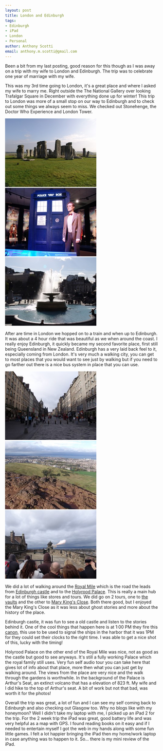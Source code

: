 ```yaml
---
layout: post
title: London and Edinburgh
tags:
- Edinburgh
- iPad
- London
- Personal
author: Anthony Scotti
email: anthony.m.scotti@gmail.com
---
```

Been a bit from my last posting, good reason for this though as I was away on a trip with my wife to London and Edinburgh. The trip was to celebrate one year of marriage with my wife.

This was my 3rd time going to London, it's a great place and where I asked my wife to marry me. Right outside the The National Gallery over looking Trafalgar Square in December with everything done up for winter! This trip to London was more of a small stop on our way to Edinburgh and to check out some things we always seem to miss. We checked out Stonehenge, the Doctor Who Experience and London Tower.

![Stonehenge](/images/photos/DSC00213-300x225.jpg)![Doctor Who Experience](/images/photos/DSC00301-300x225.jpg)![Trafalgar Square](/images/photos/DSC00389-300x225.jpg)

After are time in London we hopped on to a train and when up to Edinburgh. It was about a 4 hour ride that was beautiful as we when around the coast. I really enjoy Edinburgh, it quickly became my second favorite place, first still being Queensland in New Zealand. Edinburgh has a very laid back feel to it, especially coming from London. It's very much a walking city, you can get to most places that you would want to see just by walking but if you need to go farther out there is a nice bus system in place that you can use.

![The Royal Mile](/images/photos/DSC00415-300x225.jpg)![Arthur's Seat](/images/photos/DSC00571-300x225.jpg)![One O'Clock Gun](/images/photos/DSC00479-300x225.jpg)

We did a lot of walking around the [Royal Mile](http://en.wikipedia.org/wiki/Royal_Mile) which is the road the leads from [Edinburgh castle](http://en.wikipedia.org/wiki/Edinburgh_Castle) and to the [Holyrood Palace](http://en.wikipedia.org/wiki/Holyrood_Palace). This is really a main hub for a lot of things like stores and tours. We did go on 2 tours, one to [the vaults](http://en.wikipedia.org/wiki/Edinburgh_Vaults) and the other to [Mary King's Close](http://en.wikipedia.org/wiki/Mary_King%27s_Close). Both there good, but I enjoyed the Mary King's Close as it was less about ghost stories and more about the history of the place.

Edinburgh castle, it was fun to see a old castle and listen to the stories behind it. One of the cool things that happen here is at 1:00 PM they fire this [canon](http://edinburghcastle.gov.uk/explore-the-castle/highlights/castlehighlights.aspx?start=6), this use to be used to signal the ships in the harbor that it was 1PM for they could set their clocks to the right time. I was able to get a nice shot of this, lucky with the timing!

Holyrood Palace on the other end of the Royal Mile was nice, not as good as the castle but good to see anyways. It's still a fully working Palace which the royal family still uses. Very fun self audio tour you can take here that gives lot of info about that place, more then what you can just get by walking around. The views from the place are very nice and the walk through the gardens is worthwhile. In the background of the Palace is Arthur's Seat, an extinct volcano that has a elevation of 823 ft. My wife and I did hike to the top of Arthur's seat. A bit of work but not that bad, was worth it for the photos!

Overall the trip was great, a lot of fun and I can see my self coming back to Edinburgh and also checking out Glasgow too. Why no blogs like with my honeymoon? Well I didn't take my laptop with me, I picked up an iPad 2 for the trip. For the 2 week trip the iPad was great, good battery life and was very helpful as a map with GPS. I found reading books on it easy and if I needed to entertain myself I got the web in my hands along with some fun little games. I felt a lot happier bringing the iPad then my home/work laptop in case anything was to happen to it. So... there is my mini review of the iPad.

